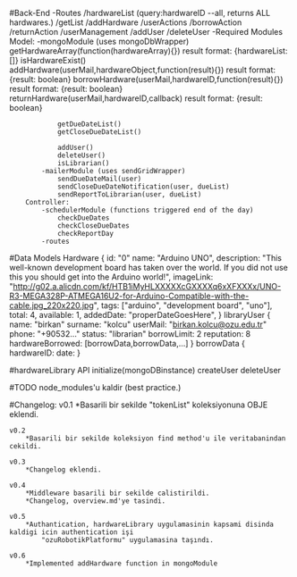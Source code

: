 #Back-End
	-Routes
			/hardwareList (query:hardwareID --all, returns ALL hardwares.)
				/getList
				/addHardware
			/userActions
				/borrowAction
				/returnAction
			/userManagement
				/addUser
				/deleteUser
	-Required Modules
		Model:
			-mongoModule (uses mongoDbWrapper)
				getHardwareArray(function(hardwareArray){})				result format: {hardwareList: []}
				isHardwareExist()
				addHardware(userMail,hardwareObject,function(result){})	result format: {result: boolean}
				borrowHardware(userMail,hardwareID,function(result){}) 	result format: {result: boolean}
				returnHardware(userMail,hardwareID,callback)			result format: {result: boolean}
				
				getDueDateList()
				getCloseDueDateList()
				
				addUser()
				deleteUser()
				isLibrarian()
			-mailerModule (uses sendGridWrapper)
				sendDueDateMail(user)
				sendCloseDueDateNotification(user, dueList)
				sendReportToLibrarian(user, dueList)
		Controller:
			-schedulerModule (functions triggered end of the day)
				checkDueDates
				checkCloseDueDates
				checkReportDay
			-routes
#Data Models
	Hardware {
		id: "0"
		name: "Arduino UNO",
		description: "This well-known development board has taken over the world. If you did not use this you should get into the Arduino world!",
		imageLink: "http://g02.a.alicdn.com/kf/HTB1iMyHLXXXXXcGXXXXq6xXFXXXx/UNO-R3-MEGA328P-ATMEGA16U2-for-Arduino-Compatible-with-the-cable.jpg_220x220.jpg",
		tags: ["arduino", "development board", "uno"],
		total: 4,
		available: 1,
		addedDate: "properDateGoesHere",
	}
	libraryUser {
		name: "birkan"
		surname: "kolcu"
		userMail: "birkan.kolcu@ozu.edu.tr"
		phone: "+90532..."
		status: "librarian"
		borrowLimit: 2
		reputation: 8
		hardwareBorrowed: [borrowData,borrowData,...]
	}
	borrowData {
		hardwareID:
		date:
	}
	
#hardwareLibrary API
	initialize(mongoDBinstance)
	createUser
	deleteUser


#TODO
	node_modules'u kaldir (best practice.)

#Changelog:
	v0.1
		*Basarili bir sekilde "tokenList" koleksiyonuna OBJE eklendi.

	v0.2
		*Basarili bir sekilde koleksiyon find method'u ile veritabanindan cekildi.

	v0.3
		*Changelog eklendi.

	v0.4
		*Middleware basarili bir sekilde calistirildi.
		*Changelog, overview.md'ye tasindi.
		
	v0.5
		*Authantication, hardwareLibrary uygulamasinin kapsami disinda kaldigi icin authentication işi
			"ozuRobotikPlatformu" uygulamasina taşındı.
		
	v0.6
		*Implemented addHardware function in mongoModule